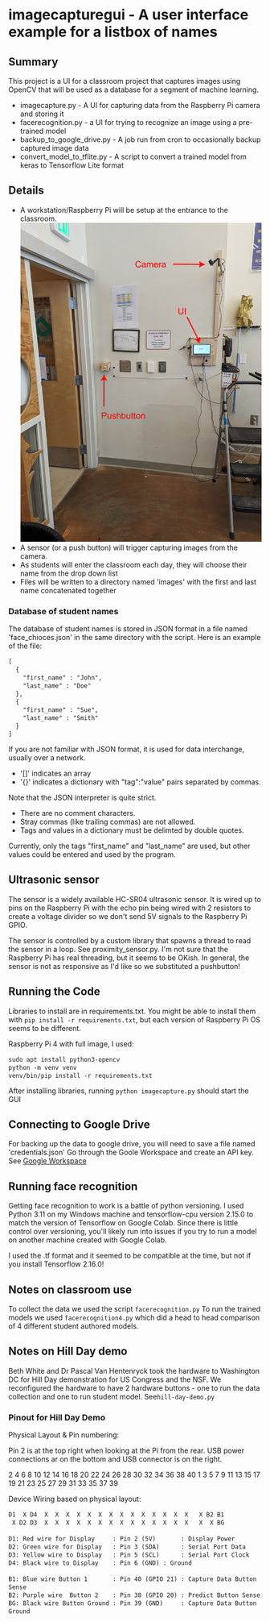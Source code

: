 # imagecapturegui - A user interface example for a listbox of names

## Summary
This project is a UI for a
classroom project that captures images using OpenCV that will be used as
a database for a segment of machine learning.

- imagecapture.py - A UI for capturing data from the Raspberry Pi camera and storing it
- facerecognition.py - a UI for trying to recognize an image using a pre-trained model
- backup_to_google_drive.py - A job run from cron to occasionally backup captured image data
- convert_model_to_tflite.py - A script to convert a trained model from keras to Tensorflow Lite format


## Details

- A workstation/Raspberry Pi will be setup at the entrance to the classroom. ![Setup at entrance to classroom](https://raw.githubusercontent.com/ericzundel/imagecapturegui/main/CameraAndButton.png)
- A sensor (or a push button) will trigger capturing images from the camera.
- As students will enter the classroom each day, they will choose their name from the drop down list
- Files will be written to a directory named 'images' with the
  first and last name concatenated together

### Database of student names

The database of student names is stored in JSON format in a file named 'face_chioces.json' in the same directory with the script.  Here is an example of the file:


    [
      {
	    "first_name" : "John",
	    "last_name" : "Doe"
      },
      {
	    "first_name" : "Sue",
	    "last_name" : "Smith"
      }
    ]

If you are not familiar with JSON format, it is used for data interchange,
usually over a network.

- '[]' indicates an array
- '{}' indicates a dictionary with "tag":"value" pairs separated by commas.

Note that the JSON interpreter is quite strict.

- There are no comment characters.
- Stray commas (like trailing commas) are not allowed.
- Tags and values in a dictionary must be delimted by double quotes.

Currently, only the tags "first_name" and "last_name" are used, but other values could be entered and used by the program.

## Ultrasonic sensor

The sensor is a widely available HC-SR04 ultrasonic sensor. It is wired up to pins on the Raspberry Pi
with the echo pin being wired with 2 resistors to create a voltage divider so we don't send 5V signals 
to the Raspberry Pi GPIO.

The sensor is controlled by a custom library that spawns a thread to read the sensor in a loop.
See proximity_sensor.py.  I'm not sure that the Raspberry Pi has real threading, but it seems to be 
OKish. In general, the sensor is not as responsive as I'd like so we substituted a pushbutton!

## Running the Code

Libraries to install are in requirements.txt.  You might be able to install them with `pip install -r requirements.txt`, but each version of Raspberry Pi OS seems to be different.

Raspberry Pi 4 with full image, I used:

    sudo apt install python3-opencv
    python -m venv venv
    venv/bin/pip install -r requirements.txt


After installing libraries, running `python imagecapture.py` should start the GUI

## Connecting to Google Drive

For backing up the data to google drive, you will need to save a file named 'credentials.json'
Go through the Goole Workspace and create an API key. See [Google Workspace](https://developers.google.com/workspace/guides/create-credentials)

## Running face recognition

Getting face recognition to work is a battle of python versioning.  I used Python 3.11 on my Windows machine and tensorflow-cpu version 2.15.0 to match the version of Tensorflow on Google Colab. Since there is little control over versioning, you'll likely run into issues if you try to run a model on another machine created with Google Colab.

I used the .tf format and it seemed to be compatible at the time, but not if you install Tensorflow 2.16.0!

## Notes on classroom use

To collect the data we used the script `facerecognition.py` To run the trained models we used `facerecognition4.py` which did a head to head comparison of 4 different student authored models.

## Notes on Hill Day demo 

Beth White and Dr Pascal Van Hentenryck took the hardware to Washington DC for Hill Day demonstration for US Congress and the NSF.  We reconfigured the hardware to have 2 hardware buttons - one to run the data collection and one to run student model. See`hill-day-demo.py`

### Pinout for Hill Day Demo

Physical Layout & Pin numbering: 

Pin 2 is at the top right when looking at the Pi from the rear. USB power connections ar on the bottom and USB connector is on the right.


   2  4  6  8 10 12 14 16 18 20 22 24 26 28 30 32 34 36 38 40
   1  3  5  7  9 11 13 15 17 19 21 23 25 27 29 31 33 35 37 39


Device Wiring based on physical layout:


    D1  X D4  X  X  X  X  X  X  X  X  X  X  X  X  X  X   X B2 B1
     X D2 D3  X  X  X  X  X  X  X  X  X  X  X  X  X  X   X  X BG 

    D1: Red wire for Display     : Pin 2 (5V)       : Display Power
    D2: Green wire for Display   : Pin 3 (SDA)      : Serial Port Data 
    D3: Yellow wire to Display   : Pin 5 (SCL)      : Serial Port Clock
    D4: Black wire to Display    : Pin 6 (GND) : Ground

    B1: Blue wire Button 1       : Pin 40 (GPIO 21) : Capture Data Button Sense
    B2: Purple wire  Button 2    : Pin 38 (GPIO 20) : Predict Button Sense
    BG: Black wire Button Ground : Pin 39 (GND)     : Capture Data Button Ground


